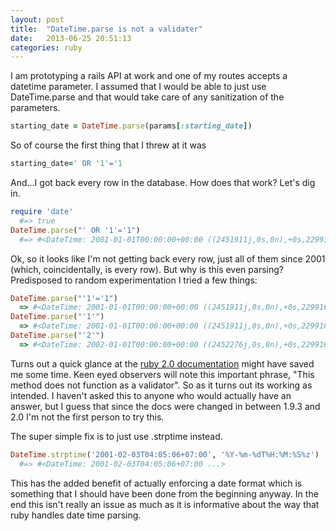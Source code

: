 ```yaml
---
layout: post
title:  "DateTime.parse is not a validater"
date:   2013-06-25 20:51:13
categories: ruby
---
```


I am prototyping a rails API at work and one of my routes accepts a datetime parameter.  I assumed that I would be able to just use DateTime.parse and that would take care of any sanitization of the parameters.

```ruby
starting_date = DateTime.parse(params[:starting_date])
```

So of course the first thing that I threw at it was

```ruby
starting_date=' OR '1'='1
```

And...I got back every row in the database.  How does that work?  Let's dig in.

```ruby
require 'date'
  #=> true
DateTime.parse("' OR '1'='1")
  #=> #<DateTime: 2001-01-01T00:00:00+00:00 ((2451911j,0s,0n),+0s,2299161j)>
```

Ok, so it looks like I'm not getting back every row, just all of them since 2001 (which, coincidentally, is every row).  But why is this even parsing?  Predisposed to random experimentation I tried a few things:

```ruby
DateTime.parse("'1'='1")
  => #<DateTime: 2001-01-01T00:00:00+00:00 ((2451911j,0s,0n),+0s,2299161j)>
DateTime.parse("'1'")
  => #<DateTime: 2001-01-01T00:00:00+00:00 ((2451911j,0s,0n),+0s,2299161j)>
DateTime.parse("'2'")
  => #<DateTime: 2002-01-01T00:00:00+00:00 ((2452276j,0s,0n),+0s,2299161j)>
```

Turns out a quick glance at the [ruby 2.0 documentation][date-time-docs] might have saved me some time.  Keen eyed observers will note this important phrase, "This method does not function as a validator".  So as it turns out its working as intended.  I haven't asked this to anyone who would actually have an answer, but I guess that since the docs were changed in between 1.9.3 and 2.0 I'm not the first person to try this.

The super simple fix is to just use .strptime instead.

```ruby
DateTime.strptime('2001-02-03T04:05:06+07:00', '%Y-%m-%dT%H:%M:%S%z')
  #=> #<DateTime: 2001-02-03T04:05:06+07:00 ...>
```

This has the added benefit of actually enforcing a date format which is something that I should have been done from the beginning anyway.
In the end this isn't really an issue as much as it is informative about the way that ruby handles date time parsing.

[date-time-docs]: http://www.ruby-doc.org/stdlib-2.0/libdoc/date/rdoc/DateTime.html#method-c-parse

